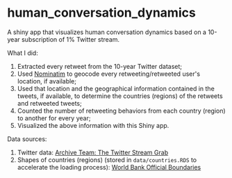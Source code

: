 # human_conversation_dynamics

A shiny app that visualizes human conversation dynamics based on a 10-year subscription of 1% Twitter stream.

What I did:
1. Extracted every retweet from the 10-year Twitter dataset;
2. Used [Nominatim](https://nominatim.org) to geocode every retweeting/retweeted user's location, if available;
3. Used that location and the geographical information contained in the tweets, if available, to determine the countries (regions) of the retweets and retweeted tweets;
4. Counted the number of retweeting behaviors from each country (region) to another for every year;
5. Visualized the above information with this Shiny app.

Data sources:
1. Twitter data: [Archive Team: The Twitter Stream Grab](https://archive.org/details/twitterstream)
2. Shapes of countries (regions) (stored in `data/countries.RDS` to accelerate the loading process): [World Bank Official Boundaries](https://datacatalog.worldbank.org/search/dataset/0038272/World-Bank-Official-Boundaries)
